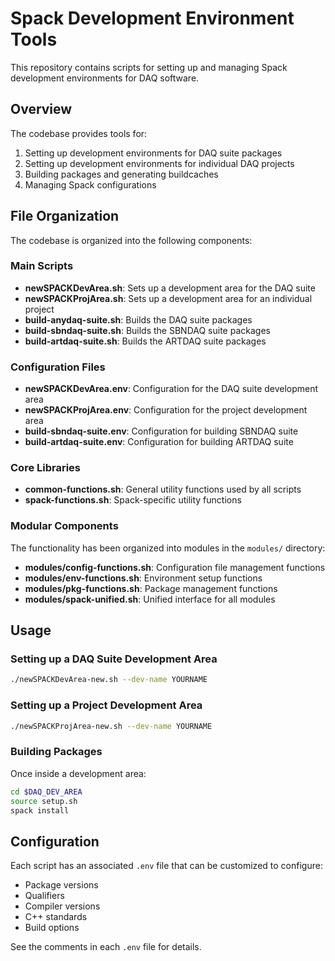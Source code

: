 # Spack Development Environment Tools

This repository contains scripts for setting up and managing Spack development environments for DAQ software.

## Overview

The codebase provides tools for:

1. Setting up development environments for DAQ suite packages
2. Setting up development environments for individual DAQ projects
3. Building packages and generating buildcaches
4. Managing Spack configurations

## File Organization

The codebase is organized into the following components:

### Main Scripts

- **newSPACKDevArea.sh**: Sets up a development area for the DAQ suite
- **newSPACKProjArea.sh**: Sets up a development area for an individual project
- **build-anydaq-suite.sh**: Builds the DAQ suite packages
- **build-sbndaq-suite.sh**: Builds the SBNDAQ suite packages
- **build-artdaq-suite.sh**: Builds the ARTDAQ suite packages

### Configuration Files

- **newSPACKDevArea.env**: Configuration for the DAQ suite development area
- **newSPACKProjArea.env**: Configuration for the project development area
- **build-sbndaq-suite.env**: Configuration for building SBNDAQ suite
- **build-artdaq-suite.env**: Configuration for building ARTDAQ suite

### Core Libraries

- **common-functions.sh**: General utility functions used by all scripts
- **spack-functions.sh**: Spack-specific utility functions

### Modular Components

The functionality has been organized into modules in the `modules/` directory:

- **modules/config-functions.sh**: Configuration file management functions
- **modules/env-functions.sh**: Environment setup functions
- **modules/pkg-functions.sh**: Package management functions
- **modules/spack-unified.sh**: Unified interface for all modules

## Usage

### Setting up a DAQ Suite Development Area

```bash
./newSPACKDevArea-new.sh --dev-name YOURNAME
```

### Setting up a Project Development Area

```bash
./newSPACKProjArea-new.sh --dev-name YOURNAME
```

### Building Packages

Once inside a development area:

```bash
cd $DAQ_DEV_AREA
source setup.sh
spack install
```

## Configuration

Each script has an associated `.env` file that can be customized to configure:

- Package versions
- Qualifiers
- Compiler versions
- C++ standards
- Build options

See the comments in each `.env` file for details.